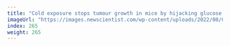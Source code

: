 ```yaml
---
title: "Cold exposure stops tumour growth in mice by hijacking glucose stores"
imageUrl: "https://images.newscientist.com/wp-content/uploads/2022/08/03145934/SEI_117717165.jpg?width=600"
index: 265
weight: 265
---
```

